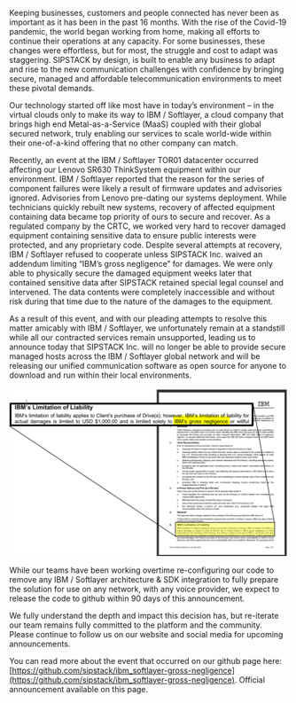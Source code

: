 Keeping businesses, customers and people connected has never been as important as it has been in the past 16 months. With the rise of the Covid-19 pandemic, the world began working from home, making all efforts to continue their operations at any capacity. For some businesses, these changes were effortless, but for most, the struggle and cost to adapt was staggering. SIPSTACK by design, is built to enable any business to adapt and rise to the new communication challenges with confidence by bringing secure, managed and affordable telecommunication environments to meet these pivotal demands. 

Our technology started off like most have in today’s environment – in the virtual clouds only to make its way to IBM / Softlayer, a cloud company that brings high end Metal-as-a-Service (MaaS) coupled with their global secured network, truly enabling our services to scale world-wide within their one-of-a-kind offering that no other company can match.

Recently, an event at the IBM / Softlayer TOR01 datacenter occurred affecting our  Lenovo SR630 ThinkSystem equipment within our environment. IBM / Softlayer reported that the reason for the series of component failures were likely a result of firmware updates and advisories ignored. Advisories from Lenovo pre-dating our systems deployment. While technicians quickly rebuilt new systems, recovery of affected equipment containing data became top priority of ours to secure and recover. As a regulated company by the CRTC, we worked very hard to recover damaged equipment containing sensitive data to ensure public interests were protected, and any proprietary code. Despite several attempts at recovery, IBM / Softlayer refused to cooperate unless SIPSTACK Inc. waived an addendum limiting “IBM’s gross negligence” for damages. We were only able to physically secure the damaged equipment weeks later that contained sensitive data after SIPSTACK retained special legal counsel and intervened. The data contents were completely inaccessible and without risk during that time due to the nature of the damages to the equipment.

As a result of this event, and with our pleading attempts to resolve this matter amicably with IBM / Softlayer, we unfortunately remain at a standstill while all our contracted services remain unsupported, leading us to announce today that SIPSTACK Inc. will no longer be able to provide secure managed hosts across the IBM / Softlayer global network and will be releasing our unified communication software as open source for anyone to download and run within their local environments.

![ibm-gross-negligence](./ibm-gross-negligence-half.png)

While our teams have been working overtime re-configuring our code to remove any IBM / Softlayer architecture & SDK integration to fully prepare the solution for use on any network, with any voice provider, we expect to release the code to github within 90 days of this announcement.

We fully understand the depth and impact this decision has, but re-iterate our team remains fully committed to the platform and the community. Please continue to follow us on our website and social media for upcoming announcements.

You can read more about the event that occurred on our github page here: [https://github.com/sipstack/ibm_softlayer-gross-negligence](https://github.com/sipstack/ibm_softlayer-gross-negligence). Official announcement available on this page.